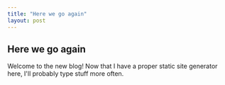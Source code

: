 ```yaml
---
title: "Here we go again"
layout: post
---
```


## Here we go again
Welcome to the new blog! Now that I have a proper static site generator here, I'll probably type stuff more often.
